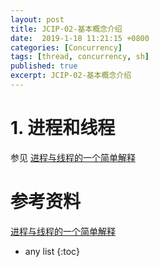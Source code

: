 ```yaml
---
layout: post
title: JCIP-02-基本概念介绍
date:  2019-1-18 11:21:15 +0800
categories: [Concurrency]
tags: [thread, concurrency, sh]
published: true
excerpt: JCIP-02-基本概念介绍
---
```


# 1. 进程和线程

参见 [进程与线程的一个简单解释](http://www.ruanyifeng.com/blog/2013/04/processes_and_threads.html)

# 参考资料

[进程与线程的一个简单解释](http://www.ruanyifeng.com/blog/2013/04/processes_and_threads.html)

* any list
{:toc}